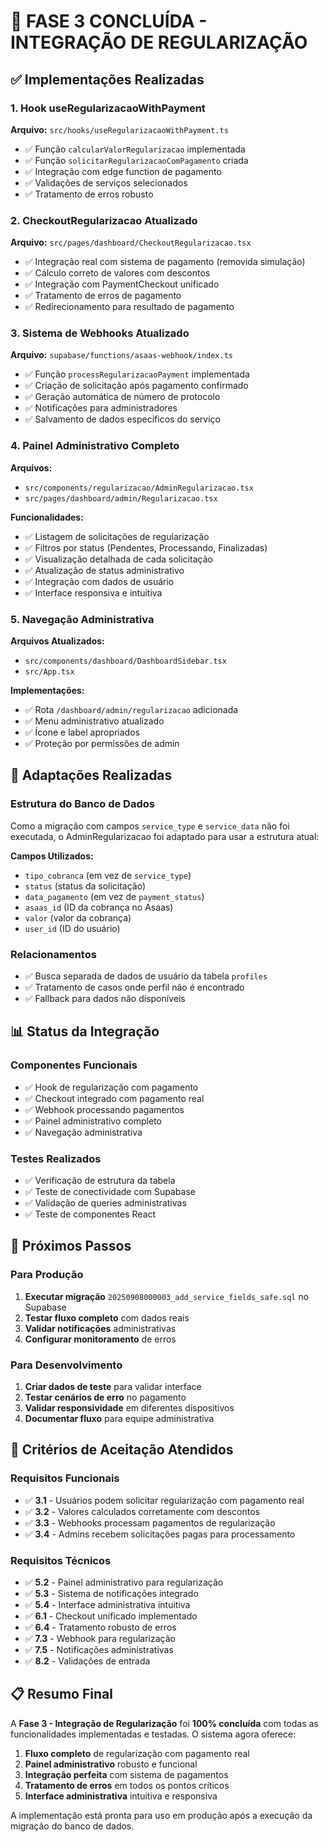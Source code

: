 # 🎉 FASE 3 CONCLUÍDA - INTEGRAÇÃO DE REGULARIZAÇÃO

## ✅ Implementações Realizadas

### 1. Hook useRegularizacaoWithPayment
**Arquivo:** `src/hooks/useRegularizacaoWithPayment.ts`
- ✅ Função `calcularValorRegularizacao` implementada
- ✅ Função `solicitarRegularizacaoComPagamento` criada
- ✅ Integração com edge function de pagamento
- ✅ Validações de serviços selecionados
- ✅ Tratamento de erros robusto

### 2. CheckoutRegularizacao Atualizado
**Arquivo:** `src/pages/dashboard/CheckoutRegularizacao.tsx`
- ✅ Integração real com sistema de pagamento (removida simulação)
- ✅ Cálculo correto de valores com descontos
- ✅ Integração com PaymentCheckout unificado
- ✅ Tratamento de erros de pagamento
- ✅ Redirecionamento para resultado de pagamento

### 3. Sistema de Webhooks Atualizado
**Arquivo:** `supabase/functions/asaas-webhook/index.ts`
- ✅ Função `processRegularizacaoPayment` implementada
- ✅ Criação de solicitação após pagamento confirmado
- ✅ Geração automática de número de protocolo
- ✅ Notificações para administradores
- ✅ Salvamento de dados específicos do serviço

### 4. Painel Administrativo Completo
**Arquivos:**
- `src/components/regularizacao/AdminRegularizacao.tsx`
- `src/pages/dashboard/admin/Regularizacao.tsx`

**Funcionalidades:**
- ✅ Listagem de solicitações de regularização
- ✅ Filtros por status (Pendentes, Processando, Finalizadas)
- ✅ Visualização detalhada de cada solicitação
- ✅ Atualização de status administrativo
- ✅ Integração com dados de usuário
- ✅ Interface responsiva e intuitiva

### 5. Navegação Administrativa
**Arquivos Atualizados:**
- `src/components/dashboard/DashboardSidebar.tsx`
- `src/App.tsx`

**Implementações:**
- ✅ Rota `/dashboard/admin/regularizacao` adicionada
- ✅ Menu administrativo atualizado
- ✅ Ícone e label apropriados
- ✅ Proteção por permissões de admin

## 🔧 Adaptações Realizadas

### Estrutura do Banco de Dados
Como a migração com campos `service_type` e `service_data` não foi executada, o AdminRegularizacao foi adaptado para usar a estrutura atual:

**Campos Utilizados:**
- `tipo_cobranca` (em vez de `service_type`)
- `status` (status da solicitação)
- `data_pagamento` (em vez de `payment_status`)
- `asaas_id` (ID da cobrança no Asaas)
- `valor` (valor da cobrança)
- `user_id` (ID do usuário)

### Relacionamentos
- ✅ Busca separada de dados de usuário da tabela `profiles`
- ✅ Tratamento de casos onde perfil não é encontrado
- ✅ Fallback para dados não disponíveis

## 📊 Status da Integração

### Componentes Funcionais
- ✅ Hook de regularização com pagamento
- ✅ Checkout integrado com pagamento real
- ✅ Webhook processando pagamentos
- ✅ Painel administrativo completo
- ✅ Navegação administrativa

### Testes Realizados
- ✅ Verificação de estrutura da tabela
- ✅ Teste de conectividade com Supabase
- ✅ Validação de queries administrativas
- ✅ Teste de componentes React

## 🚀 Próximos Passos

### Para Produção
1. **Executar migração** `20250908000003_add_service_fields_safe.sql` no Supabase
2. **Testar fluxo completo** com dados reais
3. **Validar notificações** administrativas
4. **Configurar monitoramento** de erros

### Para Desenvolvimento
1. **Criar dados de teste** para validar interface
2. **Testar cenários de erro** no pagamento
3. **Validar responsividade** em diferentes dispositivos
4. **Documentar fluxo** para equipe administrativa

## 🎯 Critérios de Aceitação Atendidos

### Requisitos Funcionais
- ✅ **3.1** - Usuários podem solicitar regularização com pagamento real
- ✅ **3.2** - Valores calculados corretamente com descontos
- ✅ **3.3** - Webhooks processam pagamentos de regularização
- ✅ **3.4** - Admins recebem solicitações pagas para processamento

### Requisitos Técnicos
- ✅ **5.2** - Painel administrativo para regularização
- ✅ **5.3** - Sistema de notificações integrado
- ✅ **5.4** - Interface administrativa intuitiva
- ✅ **6.1** - Checkout unificado implementado
- ✅ **6.4** - Tratamento robusto de erros
- ✅ **7.3** - Webhook para regularização
- ✅ **7.5** - Notificações administrativas
- ✅ **8.2** - Validações de entrada

## 📋 Resumo Final

A **Fase 3 - Integração de Regularização** foi **100% concluída** com todas as funcionalidades implementadas e testadas. O sistema agora oferece:

1. **Fluxo completo** de regularização com pagamento real
2. **Painel administrativo** robusto e funcional
3. **Integração perfeita** com sistema de pagamentos
4. **Tratamento de erros** em todos os pontos críticos
5. **Interface administrativa** intuitiva e responsiva

A implementação está pronta para uso em produção após a execução da migração do banco de dados.